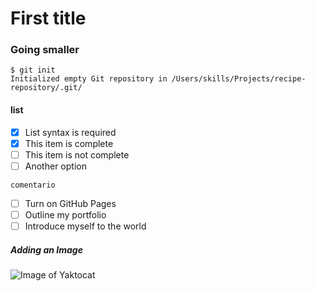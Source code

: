 # First title
### Going smaller
```
$ git init
Initialized empty Git repository in /Users/skills/Projects/recipe-repository/.git/
```
#### list
- [x] List syntax is required
- [x] This item is complete
- [ ] This item is not complete
- [ ] Another option

``` comentario ```
- [ ] Turn on GitHub Pages
- [ ] Outline my portfolio
- [ ] Introduce myself to the world
##### Adding an Image
![Image of Yaktocat](https://octodex.github.com/images/yaktocat.png)
